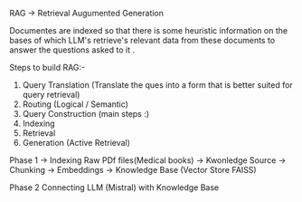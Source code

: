 RAG -> Retrieval Augumented Generation

Documentes are indexed so that there is some heuristic information on the bases of which LLM's retrieve's relevant data from these documents to answer the questions asked to it . 

Steps to build RAG:-
1. Query Translation (Translate the ques into a form that is better suited for query retrieval)
2. Routing (Logical / Semantic)
3. Query Construction
(main steps :)
4. Indexing
5. Retrieval
6. Generation (Active Retrieval) 




Phase 1 -> Indexing 
Raw PDf files(Medical books) -> Kwonledge Source -> Chunking -> Embeddings -> Knowledge Base (Vector Store FAISS) 

Phase 2 
Connecting LLM (Mistral) with Knowledge Base 





